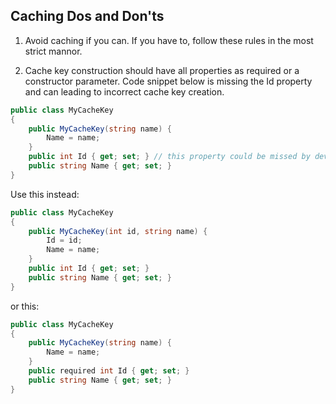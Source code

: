 ## Caching Dos and Don'ts
1. Avoid caching if you can.  If you have to, follow these rules in the most strict mannor.

1. Cache key construction should have all properties as required or a constructor parameter.  Code snippet below is missing the Id property and can leading to incorrect cache key creation.
```c#
public class MyCacheKey
{
	public MyCacheKey(string name) {
		Name = name;
	}
	public int Id { get; set; }	// this property could be missed by developers
	public string Name { get; set; }
}
```
Use this instead:
```c#
public class MyCacheKey
{
	public MyCacheKey(int id, string name) {
		Id = id;
		Name = name;
	}
	public int Id { get; set; }
	public string Name { get; set; }
}
```
or this:
```c#
public class MyCacheKey
{
	public MyCacheKey(string name) {
		Name = name;
	}
	public required int Id { get; set; }
	public string Name { get; set; }
}
```